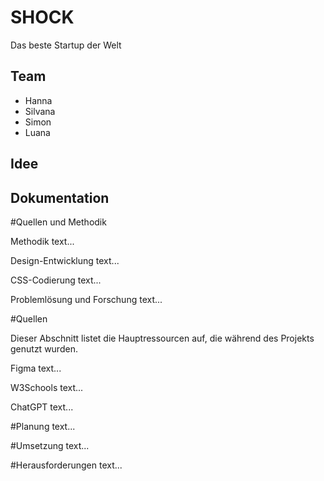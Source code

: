 # SHOCK
 Das beste Startup der Welt 

## Team 
- Hanna
- Silvana
- Simon
- Luana 

## Idee

## Dokumentation

#Quellen und Methodik

Methodik
text...

Design-Entwicklung
text...

CSS-Codierung
text...

Problemlösung und Forschung
text...


#Quellen

Dieser Abschnitt listet die Hauptressourcen auf, die während des Projekts genutzt wurden.

Figma
text...

W3Schools
text...

ChatGPT
text...


#Planung
text...


#Umsetzung
text...


#Herausforderungen
text...
